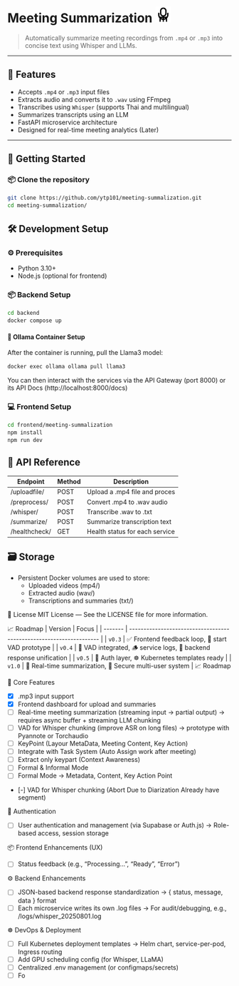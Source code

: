 # Meeting Summarization <img src="./images/logo.svg" alt="Logo of the project" height=35 width=35>

> Automatically summarize meeting recordings from `.mp4` or `.mp3` into concise text using Whisper and LLMs.

---

## 🧩 Features

- Accepts `.mp4` or `.mp3` input files
- Extracts audio and converts it to `.wav` using FFmpeg
- Transcribes using `Whisper` (supports Thai and multilingual)
- Summarizes transcripts using an LLM
- FastAPI microservice architecture
- Designed for real-time meeting analytics (Later)

---

## 🚀 Getting Started

### 📦 Clone the repository

```bash
git clone https://github.com/ytp101/meeting-summalization.git
cd meeting-summalization/
```

## 🛠 Development Setup
### ⚙️ Prerequisites
* Python 3.10+
* Node.js (optional for frontend)

### 📦 Backend Setup

```bash
cd backend
docker compose up 
```

#### 🐳 Ollama Container Setup
After the container is running, pull the Llama3 model:

```bash
docker exec ollama ollama pull llama3
```

You can then interact with the services via the API Gateway (port 8000) or its API Docs (http://localhost:8000/docs)

### 💻 Frontend Setup
```bash
cd frontend/meeting-summalization
npm install
npm run dev
```

## 🔐 API Reference
| Endpoint      | Method        | Description                           |
| ------------- | ------------- | ------------------------------------- |
| /uploadfile/     | POST          | Upload a .mp4 file and proces       |
| /preprocess/  | POST          | Convert .mp4 to .wav audio             |
| /whisper/     | POST          | Transcribe .wav to .txt      |
| /summarize/   | POST          | 	Summarize transcription text |
| /healthcheck/ | GET | 	Health status for each service |

## 🗃 Storage
* Persistent Docker volumes are used to store:
    * Uploaded videos (mp4/)
    * Extracted audio (wav/)
    * Transcriptions and summaries (txt/)

📄 License
MIT License — See the LICENSE file for more information.

📈 Roadmap
| Version | Focus                                                               |
| ------- | ------------------------------------------------------------------- |
| `v0.3`  | ✅ Frontend feedback loop, 🧪 start VAD prototype                    |
| `v0.4`  | 🧠 VAD integrated, 🪵 service logs, 🧱 backend response unification |
| `v0.5`  | 👤 Auth layer, ☸️ Kubernetes templates ready                        |
| `v1.0`  | 🎥 Real-time summarization, 🔐 Secure multi-user system             |
📈 Roadmap

🎯 Core Features
- [x] .mp3 input support
- [x] Frontend dashboard for upload and summaries
- [ ] Real-time meeting summarization (streaming input → partial output) → requires async buffer + streaming LLM chunking
- [ ] VAD for Whisper chunking (improve ASR on long files) → prototype with Pyannote or Torchaudio
- [ ] KeyPoint (Layour MetaData, Meeting Content, Key Action)
- [ ] Integrate with Task System (Auto Assign work after meeting)
- [ ] Extract only keypart (Context Awareness)
- [ ] Formal & Informal Mode
- [ ] Formal Mode -> Metadata, Content, Key Action Point
- [-] VAD for Whisper chunking (Abort Due to Diarization Already have segment)

👤 Authentication
- [ ] User authentication and management (via Supabase or Auth.js) → Role-based access, session storage

📦 Frontend Enhancements (UX) 
- [ ] Status feedback (e.g., “Processing…”, “Ready”, “Error”)

⚙️ Backend Enhancements
- [ ] JSON-based backend response standardization → { status, message, data } format
- [ ] Each microservice writes its own .log files → For audit/debugging, e.g., /logs/whisper_20250801.log

☸️ DevOps & Deployment
- [ ] Full Kubernetes deployment templates → Helm chart, service-per-pod, Ingress routing
- [ ] Add GPU scheduling config (for Whisper, LLaMA)
- [ ] Centralized .env management (or configmaps/secrets)
- [ ] Fo
